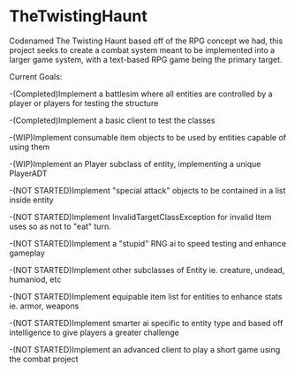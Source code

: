 # TheTwistingHaunt
Codenamed The Twisting Haunt based off of the RPG concept we had, this project seeks to create a combat system meant to be implemented into a larger game system, with a text-based RPG game being the primary target.

Current Goals:

-(Completed)Implement a battlesim where all entities are controlled by a player or players for testing the structure

-(Completed)Implement a basic client to test the classes

-(WIP)Implement consumable item objects to be used by entities capable of using them

-(WIP)Implement an Player subclass of entity, implementing a unique PlayerADT

-(NOT STARTED)Implement "special attack" objects to be contained in a list inside entity

-(NOT STARTED)Implement InvalidTargetClassException for invalid Item uses so as not to "eat" turn.

-(NOT STARTED)Implement a "stupid" RNG ai to speed testing and enhance gameplay

-(NOT STARTED)Implement other subclasses of Entity ie. creature, undead, humaniod, etc

-(NOT STARTED)Implement equipable item list for entities to enhance stats ie. armor, weapons

-(NOT STARTED)Implement smarter ai specific to entity type and based off intelligence to give players a greater challenge

-(NOT STARTED)Implement an advanced client to play a short game using the combat project

